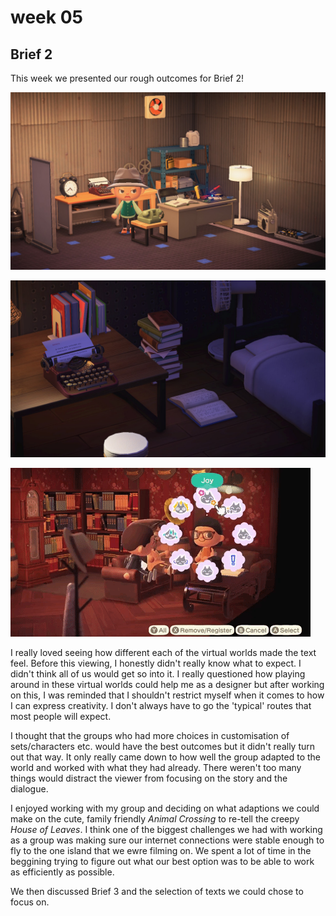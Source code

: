# week 05

## Brief 2

This week we presented our rough outcomes for Brief 2! 

![](maddad.jpg)

![](papers.jpg)

![](bar.gif)

I really loved seeing how different each of the virtual worlds made the text feel. Before this viewing, I honestly didn't really know what to expect. I didn't think all of us would get so into it. I really questioned how playing around in these virtual worlds could help me as a designer but after working on this, I was reminded that I shouldn't restrict myself when it comes to how I can express creativity. I don't always have to go the 'typical' routes that most people will expect. 

I thought that the groups who had more choices in customisation of sets/characters etc. would have the best outcomes but it didn't really turn out that way. It only really came down to how well the group adapted to the world and worked with what they had already. There weren't too many things would distract the viewer from focusing on the story and the dialogue.

I enjoyed working with my group and deciding on what adaptions we could make on the cute, family friendly *Animal Crossing* to re-tell the creepy *House of Leaves*. I think one of the biggest challenges we had with working as a group was making sure our internet connections were stable enough to fly to the one island that we ewre filming on. We spent a lot of time in the beggining trying to figure out what our best option was to be able to work as efficiently as possible.

We then discussed Brief 3 and the selection of texts we could chose to focus on. 
